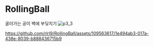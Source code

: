 # RollingBall
굴러가는 공이 벽에 부딪치기
![p3_3](https://github.com/rlrl9/RollingBall/assets/109563617/38c0dda6-520d-4ae2-ba55-c1e7cae86f4c)


https://github.com/rlrl9/RollingBall/assets/109563617/1e494ab3-017a-438e-8039-b888436715b9

